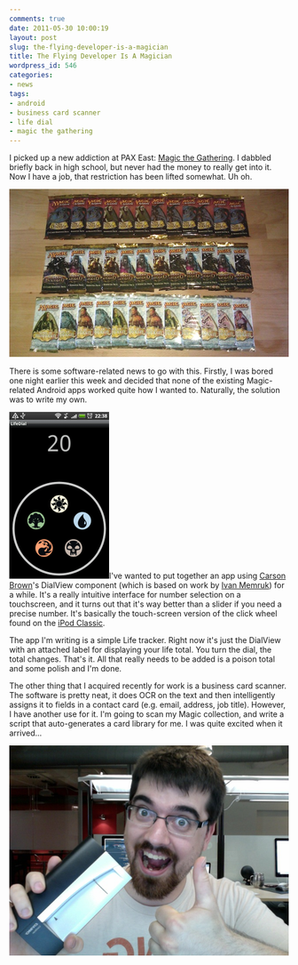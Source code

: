 ```yaml
---
comments: true
date: 2011-05-30 10:00:19
layout: post
slug: the-flying-developer-is-a-magician
title: The Flying Developer Is A Magician
wordpress_id: 546
categories:
- news
tags:
- android
- business card scanner
- life dial
- magic the gathering
---
```


I picked up a new addiction at PAX East: [Magic the Gathering](http://wizards.com/Magic/TCG/Default.aspx). I dabbled briefly back in high school, but never had the money to really get into it. Now I have a job, that restriction has been lifted somewhat. Uh oh.


[![](/a/2011-05-30-the-flying-developer-is-a-magician/tumblr_llpz5wftSG1qzycz4.jpg)](http://theflyingdeveloper.com/blog/wp-content/uploads/2011/05/tumblr_llpz5wftSG1qzycz4.jpg)


There is some software-related news to go with this. Firstly, I was bored one night earlier this week and decided that none of the existing Magic-related Android apps worked quite how I wanted to. Naturally, the solution was to write my own.

[![](/a/2011-05-30-the-flying-developer-is-a-magician/i7CoO-180x300.png)](http://theflyingdeveloper.com/blog/wp-content/uploads/2011/05/i7CoO.png)I've wanted to put together an app using [Carson Brown](http://carsonbrown.ca)'s DialView component (which is based on work by [Ivan Memruk](http://mindtherobot.com/blog/534/android-ui-making-an-analog-rotary-knob/)) for a while. It's a really intuitive interface for number selection on a touchscreen, and it turns out that it's way better than a slider if you need a precise number. It's basically the touch-screen version of the click wheel found on the [iPod Classic](http://www.apple.com/ipodclassic/).

The app I'm writing is a simple Life tracker. Right now it's just the DialView with an attached label for displaying your life total. You turn the dial, the total changes. That's it. All that really needs to be added is a poison total and some polish and I'm done.

The other thing that I acquired recently for work is a business card scanner. The software is pretty neat, it does OCR on the text and then intelligently assigns it to fields in a contact card (e.g. email, address, job title). However, I have another use for it. I'm going to scan my Magic collection, and write a script that auto-generates a card library for me. I was quite excited when it arrived...

[![](/a/2011-05-30-the-flying-developer-is-a-magician/Photo-on-2011-05-20-at-14.53.jpg)](http://theflyingdeveloper.com/blog/wp-content/uploads/2011/05/Photo-on-2011-05-20-at-14.53.jpg)
